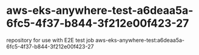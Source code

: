 # aws-eks-anywhere-test-a6deaa5a-6fc5-4f37-b844-3f212e00f423-27
repository for use with E2E test job aws-eks-anywhere-test:a6deaa5a-6fc5-4f37-b844-3f212e00f423-27
